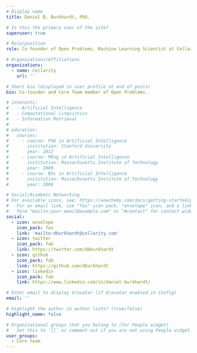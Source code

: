 ```yaml
---
# Display name
title: Daniel B. Burkhardt, PhD.

# Is this the primary user of the site?
superuser: true

# Role/position
role: Co-founder of Open Problems, Machine Learning Scientist at Cellarity

# Organizations/Affiliations
organizations:
  - name: Cellarity
    url: ''

# Short bio (displayed in user profile at end of posts)
bio: Co-founder and Core Team member of Open Problems.

# interests:
#   - Artificial Intelligence
#   - Computational Linguistics
#   - Information Retrieval
# 
# education:
#   courses:
#     - course: PhD in Artificial Intelligence
#       institution: Stanford University
#       year: 2012
#     - course: MEng in Artificial Intelligence
#       institution: Massachusetts Institute of Technology
#       year: 2009
#     - course: BSc in Artificial Intelligence
#       institution: Massachusetts Institute of Technology
#       year: 2008

# Social/Academic Networking
# For available icons, see: https://wowchemy.com/docs/getting-started/page-builder/#icons
#   For an email link, use "fas" icon pack, "envelope" icon, and a link in the
#   form "mailto:your-email@example.com" or "#contact" for contact widget.
social:
  - icon: envelope
    icon_pack: fas
    link: 'mailto:dburkhardt@cellarity.com'
  - icon: twitter
    icon_pack: fab
    link: https://twitter.com/dbburkhardt
  - icon: github
    icon_pack: fab
    link: https://github.com/dburkhardt
  - icon: linkedin
    icon_pack: fab
    link: https://www.linkedin.com/in/daniel-burkhardt/

# Enter email to display Gravatar (if Gravatar enabled in Config)
email: ''

# Highlight the author in author lists? (true/false)
highlight_name: false

# Organizational groups that you belong to (for People widget)
#   Set this to `[]` or comment out if you are not using People widget.
user_groups:
  - Core team
---
```


